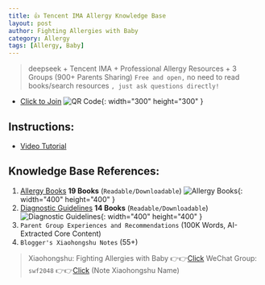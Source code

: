 ```yaml
---
title: 👍 Tencent IMA Allergy Knowledge Base
layout: post
author: Fighting Allergies with Baby
category: Allergy
tags: [Allergy, Baby]
---
```


> deepseek + Tencent IMA + Professional Allergy Resources + 3 Groups (900+ Parents Sharing)
> `Free and open,` no need to read books/search resources `, just ask questions directly!`

- [Click to Join](https://blog-1252538339.cos.ap-chengdu.myqcloud.com/minbao/assets/img/ima_qr.jpg)
![QR Code](https://blog-1252538339.cos.ap-chengdu.myqcloud.com/minbao/assets/img/ima_qr.jpg){: width="300" height="300" }

## Instructions:
- [Video Tutorial](http://xhslink.com/o/1b0fGInzrlP)

## Knowledge Base References:
1. [Allergy Books](https://blog-1252538339.cos.ap-chengdu.myqcloud.com/minbao/assets/img/minbao_books.jpg) **19 Books** (`Readable/Downloadable`)
   ![Allergy Books](https://blog-1252538339.cos.ap-chengdu.myqcloud.com/minbao/assets/img/minbao_books.jpg){: width="400" height="400" }
2. [Diagnostic Guidelines](https://blog-1252538339.cos.ap-chengdu.myqcloud.com/minbao/assets/img/minbao_medical.jpg) **14 Books** (`Readable/Downloadable`)
   ![Diagnostic Guidelines](https://blog-1252538339.cos.ap-chengdu.myqcloud.com/minbao/assets/img/minbao_medical.jpg){: width="400" height="400" }
3. `Parent Group Experiences and Recommendations` (100K Words, AI-Extracted Core Content)
4. `Blogger's Xiaohongshu Notes` (55+)


> Xiaohongshu: Fighting Allergies with Baby 👉👉[Click](https://xhslink.com/m/43HeRkphxsf)
> WeChat Group: `swf2048` 👉👉[Click](https://blog-1252538339.cos.ap-chengdu.myqcloud.com/minbao/assets/img/minbao_group.png) (Note Xiaohongshu Name)
